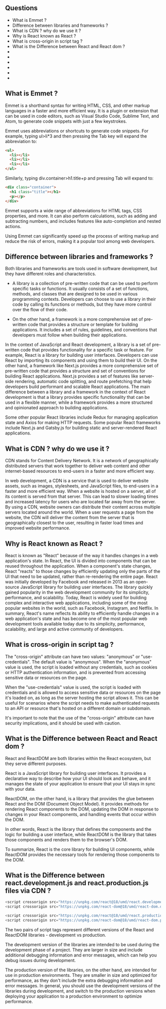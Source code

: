 ## Questions

- What is Emmet ?
- Difference between libraries and frameworks ?
- What is CDN ? why do we use it ?
- Why is React known as React ?
- What is cross-origin in script tag ?
- What is the Difference between React and React dom ?
-
-
-
-
-
-

## What is Emmet ?

Emmet is a shorthand syntax for writing HTML, CSS, and other markup languages in a faster and more efficient way. It is a plugin or extension that can be used in code editors, such as Visual Studio Code, Sublime Text, and Atom, to generate code snippets with just a few keystrokes.

Emmet uses abbreviations or shortcuts to generate code snippets. For example, typing ul>li\*3 and then pressing the Tab key will expand the abbreviation to:

```html
<ul>
  <li></li>
  <li></li>
  <li></li>
</ul>
```

Similarly, typing div.container>h1.title+p and pressing Tab will expand to:

```html
<div class="container">
  <h1 class="title"></h1>
  <p></p>
</div>
```

Emmet supports a wide range of abbreviations for HTML tags, CSS properties, and more. It can also perform calculations, such as adding and subtracting numbers, and includes features like auto-completion and nested actions.

Using Emmet can significantly speed up the process of writing markup and reduce the risk of errors, making it a popular tool among web developers.

## Difference between libraries and frameworks ?

Both libraries and frameworks are tools used in software development, but they have different roles and characteristics.

- A library is a collection of pre-written code that can be used to perform specific tasks or functions. It usually consists of a set of functions, methods, and classes that are designed to be used in various programming contexts. Developers can choose to use a library in their code by calling its functions or methods, but they have more control over the flow of their code.

- On the other hand, a framework is a more comprehensive set of pre-written code that provides a structure or template for building applications. It includes a set of rules, guidelines, and conventions that developers must follow when building their applications.

In the context of JavaScript and React development, a library is a set of pre-written code that provides functionality for a specific task or feature. For example, React is a library for building user interfaces. Developers can use React by importing its components and using them to build their UI.
On the other hand, a framework like Next.js provides a more comprehensive set of pre-written code that provides a structure and set of conventions for building React applications. Next.js provides a set of features like server-side rendering, automatic code splitting, and route prefetching that help developers build performant and scalable React applications.
The main difference between a library and a framework in the context of React development is that a library provides specific functionality that can be used in a flexible manner, while a framework provides a more structured and opinionated approach to building applications.

Some other popular React libraries include Redux for managing application state and Axios for making HTTP requests. Some popular React frameworks include Next.js and Gatsby.js for building static and server-rendered React applications.

## What is CDN ? why do we use it ?

CDN stands for Content Delivery Network. It is a network of geographically distributed servers that work together to deliver web content and other internet-based resources to end-users in a faster and more efficient way.

In web development, a CDN is a service that is used to deliver website assets, such as images, stylesheets, and JavaScript files, to end-users in a faster and more efficient way. When a website is hosted on a server, all of its content is served from that server. This can lead to slower loading times and increased latency for users who are located far away from the server.
By using a CDN, website owners can distribute their content across multiple servers located around the world. When a user requests a page from the website, the CDN will deliver the content from the server that is geographically closest to the user, resulting in faster load times and improved website performance.

## Why is React known as React ?

React is known as "React" because of the way it handles changes in a web application's state. In React, the UI is divided into components that can be reused throughout the application. When a component's state changes, React "reacts" to those changes by efficiently updating only the parts of the UI that need to be updated, rather than re-rendering the entire page.
React was initially developed by Facebook and released in 2013 as an open-source JavaScript library for building user interfaces. The library quickly gained popularity in the web development community for its simplicity, performance, and scalability. Today, React is widely used for building complex and interactive web applications, including some of the most popular websites in the world, such as Facebook, Instagram, and Netflix.
In summary, React's name reflects its ability to efficiently handle changes in a web application's state and has become one of the most popular web development tools available today due to its simplicity, performance, scalability, and large and active community of developers.

## What is cross-origin in script tag ?

The "cross-origin" attribute can have two values: "anonymous" or "use-credentials". The default value is "anonymous". When the "anonymous" value is used, the script is loaded without any credentials, such as cookies or HTTP authentication information, and is prevented from accessing sensitive data or resources on the page.

When the "use-credentials" value is used, the script is loaded with credentials and is allowed to access sensitive data or resources on the page it's loaded on, as long as the server hosting the script allows it. This can be useful for scenarios where the script needs to make authenticated requests to an API or resource that's hosted on a different domain or subdomain.

It's important to note that the use of the "cross-origin" attribute can have security implications, and it should be used with caution.

## What is the Difference between React and React dom ?

React and ReactDOM are both libraries within the React ecosystem, but they serve different purposes.

React is a JavaScript library for building user interfaces. It provides a declarative way to describe how your UI should look and behave, and it manages the state of your application to ensure that your UI stays in sync with your data.

ReactDOM, on the other hand, is a library that provides the glue between React and the DOM (Document Object Model). It provides methods for rendering React components to the DOM, updating the DOM in response to changes in your React components, and handling events that occur within the DOM.

In other words, React is the library that defines the components and the logic for building a user interface, while ReactDOM is the library that takes those components and renders them to the browser's DOM.

To summarize, React is the core library for building UI components, while ReactDOM provides the necessary tools for rendering those components to the DOM.

## What is the Difference between react.development.js and react.production.js files via CDN ?

```javascript
<script crossorigin src="https://unpkg.com/react@18/umd/react.development.js"></script>
<script crossorigin src="https://unpkg.com/react-dom@18/umd/react-dom.development.js"></script>
```

```javascript
<script crossorigin src="https://unpkg.com/react@18/umd/react.production.min.js"></script>
<script crossorigin src="https://unpkg.com/react-dom@18/umd/react-dom.production.min.js"></script>
```

The two pairs of script tags represent different versions of the React and ReactDOM libraries - development vs production.

The development version of the libraries are intended to be used during the development phase of a project. They are larger in size and include additional debugging information and error messages, which can help you debug issues during development.

The production version of the libraries, on the other hand, are intended for use in production environments. They are smaller in size and optimized for performance, as they don't include the extra debugging information and error messages.
In general, you should use the development versions of the libraries during development, and switch to the production versions when deploying your application to a production environment to optimize performance.
